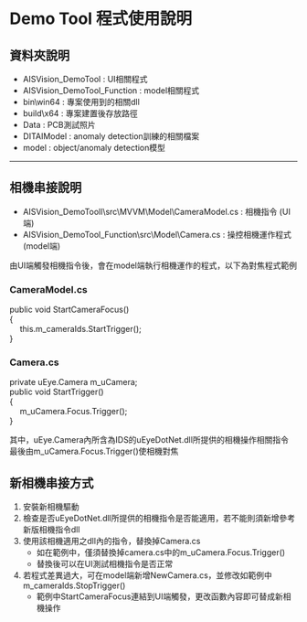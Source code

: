 Demo Tool 程式使用說明
===

## 資料夾說明
-	AISVision_DemoTool : UI相關程式
-	AISVision_DemoTool_Function : model相關程式
-	bin\win64 : 專案使用到的相關dll
-	build\x64 : 專案建置後存放路徑
-	Data : PCB測試照片
-	DITAIModel : anomaly detection訓練的相關檔案
-	model : object/anomaly detection模型

***

## 相機串接說明
-	AISVision_DemoTooll\src\MVVM\Model\CameraModel.cs : 相機指令 (UI端)
-	AISVision_DemoTool_Function\src\Model\Camera.cs : 操控相機運作程式 (model端)

由UI端觸發相機指令後，會在model端執行相機運作的程式，以下為對焦程式範例

### CameraModel.cs
public void StartCameraFocus()  
{  
&emsp; this.m_cameraIds.StartTrigger();  
}

### Camera.cs
private uEye.Camera m_uCamera;  
public void StartTrigger()  
{  
&emsp; m_uCamera.Focus.Trigger();  
}

其中，uEye.Camera內所含為IDS的uEyeDotNet.dll所提供的相機操作相關指令  
最後由m_uCamera.Focus.Trigger()使相機對焦

## 新相機串接方式
1.  安裝新相機驅動
2.	檢查是否uEyeDotNet.dll所提供的相機指令是否能適用，若不能則須新增參考新版相機指令dll
3.	使用該相機適用之dll內的指令，替換掉Camera.cs
    - 如在範例中，僅須替換掉camera.cs中的m_uCamera.Focus.Trigger()
    - 替換後可以在UI測試相機指令是否正常
4.	若程式差異過大，可在model端新增NewCamera.cs，並修改如範例中m_cameraIds.StopTrigger()
    - 範例中StartCameraFocus連結到UI端觸發，更改函數內容即可替成新相機操作
